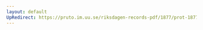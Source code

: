 ```yaml
---
layout: default
UpRedirect: https://pruto.im.uu.se/riksdagen-records-pdf/1877/prot-1877--fk--027.pdf
---
```


